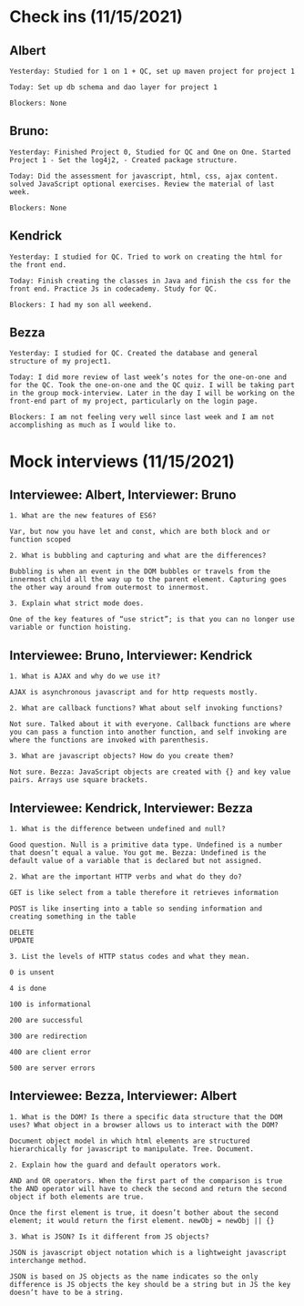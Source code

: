 # Check ins (11/15/2021)

## Albert

	Yesterday: Studied for 1 on 1 + QC, set up maven project for project 1

	Today: Set up db schema and dao layer for project 1

	Blockers: None

## Bruno:
	Yesterday: Finished Project 0, Studied for QC and One on One. Started Project 1 - Set the log4j2, - Created package structure.

	Today: Did the assessment for javascript, html, css, ajax content. solved JavaScript optional exercises. Review the material of last week.

	Blockers: None

## Kendrick
	Yesterday: I studied for QC. Tried to work on creating the html for the front end.

	Today: Finish creating the classes in Java and finish the css for the front end. Practice Js in codecademy. Study for QC.

	Blockers: I had my son all weekend.

## Bezza
	Yesterday: I studied for QC. Created the database and general structure of my project1.

	Today: I did more review of last week’s notes for the one-on-one and for the QC. Took the one-on-one and the QC quiz. I will be taking part in the group mock-interview. Later in the day I will be working on the front-end part of my project, particularly on the login page.

	Blockers: I am not feeling very well since last week and I am not accomplishing as much as I would like to.



# Mock interviews (11/15/2021)

## Interviewee: Albert, Interviewer: Bruno

	1. What are the new features of ES6?

	Var, but now you have let and const, which are both block and or function scoped
		
	2. What is bubbling and capturing and what are the differences?

	Bubbling is when an event in the DOM bubbles or travels from the innermost child all the way up to the parent element. Capturing goes the other way around from outermost to innermost.

	3. Explain what strict mode does.

	One of the key features of “use strict”; is that you can no longer use variable or function hoisting.


## Interviewee: Bruno, Interviewer: Kendrick
	1. What is AJAX and why do we use it?

	AJAX is asynchronous javascript and for http requests mostly.

	2. What are callback functions? What about self invoking functions?

	Not sure. Talked about it with everyone. Callback functions are where you can pass a function into another function, and self invoking are where the functions are invoked with parenthesis.

	3. What are javascript objects? How do you create them?

	Not sure. Bezza: JavaScript objects are created with {} and key value pairs. Arrays use square brackets.


## Interviewee: Kendrick, Interviewer: Bezza
	1. What is the difference between undefined and null?

	Good question. Null is a primitive data type. Undefined is a number that doesn’t equal a value. You got me. Bezza: Undefined is the default value of a variable that is declared but not assigned. 

	2. What are the important HTTP verbs and what do they do?

	GET is like select from a table therefore it retrieves information

	POST is like inserting into a table so sending information and creating something in the table

	DELETE
	UPDATE

	3. List the levels of HTTP status codes and what they mean.

	0 is unsent

	4 is done

	100 is informational

	200 are successful

	300 are redirection

	400 are client error

	500 are server errors



## Interviewee: Bezza, Interviewer: Albert
	1. What is the DOM? Is there a specific data structure that the DOM uses? What object in a browser allows us to interact with the DOM?

	Document object model in which html elements are structured hierarchically for javascript to manipulate. Tree. Document.

	2. Explain how the guard and default operators work.

	AND and OR operators. When the first part of the comparison is true the AND operator will have to check the second and return the second object if both elements are true.
		
	Once the first element is true, it doesn’t bother about the second element; it would return the first element. newObj = newObj || {}

	3. What is JSON? Is it different from JS objects?

	JSON is javascript object notation which is a lightweight javascript interchange method.
	
	JSON is based on JS objects as the name indicates so the only difference is JS objects the key should be a string but in JS the key doesn’t have to be a string.
